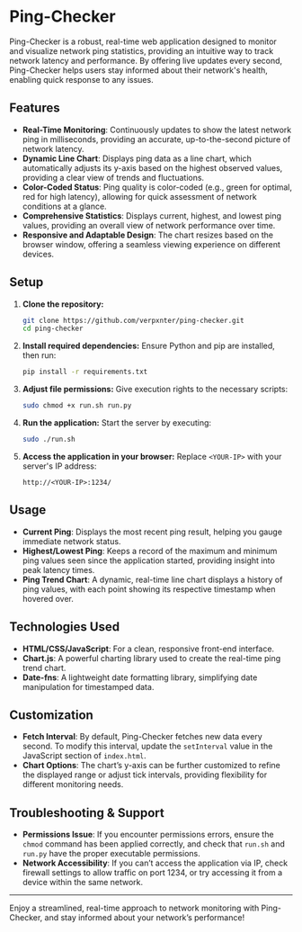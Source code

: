 # Ping-Checker

Ping-Checker is a robust, real-time web application designed to monitor and visualize network ping statistics, providing an intuitive way to track network latency and performance. By offering live updates every second, Ping-Checker helps users stay informed about their network's health, enabling quick response to any issues.

## Features

- **Real-Time Monitoring**: Continuously updates to show the latest network ping in milliseconds, providing an accurate, up-to-the-second picture of network latency.
- **Dynamic Line Chart**: Displays ping data as a line chart, which automatically adjusts its y-axis based on the highest observed values, providing a clear view of trends and fluctuations.
- **Color-Coded Status**: Ping quality is color-coded (e.g., green for optimal, red for high latency), allowing for quick assessment of network conditions at a glance.
- **Comprehensive Statistics**: Displays current, highest, and lowest ping values, providing an overall view of network performance over time.
- **Responsive and Adaptable Design**: The chart resizes based on the browser window, offering a seamless viewing experience on different devices.

## Setup

1. **Clone the repository:**
    ```bash
    git clone https://github.com/verpxnter/ping-checker.git
    cd ping-checker
    ```

2. **Install required dependencies:**
    Ensure Python and pip are installed, then run:
    ```bash
    pip install -r requirements.txt
    ```

3. **Adjust file permissions:**
    Give execution rights to the necessary scripts:
    ```bash
    sudo chmod +x run.sh run.py
    ```

4. **Run the application:**
    Start the server by executing:
    ```bash
    sudo ./run.sh
    ```

5. **Access the application in your browser:**
    Replace `<YOUR-IP>` with your server's IP address:
    ```
    http://<YOUR-IP>:1234/
    ```

## Usage

- **Current Ping**: Displays the most recent ping result, helping you gauge immediate network status.
- **Highest/Lowest Ping**: Keeps a record of the maximum and minimum ping values seen since the application started, providing insight into peak latency times.
- **Ping Trend Chart**: A dynamic, real-time line chart displays a history of ping values, with each point showing its respective timestamp when hovered over.

## Technologies Used

- **HTML/CSS/JavaScript**: For a clean, responsive front-end interface.
- **Chart.js**: A powerful charting library used to create the real-time ping trend chart.
- **Date-fns**: A lightweight date formatting library, simplifying date manipulation for timestamped data.

## Customization

- **Fetch Interval**: By default, Ping-Checker fetches new data every second. To modify this interval, update the `setInterval` value in the JavaScript section of `index.html`.
- **Chart Options**: The chart’s y-axis can be further customized to refine the displayed range or adjust tick intervals, providing flexibility for different monitoring needs.

## Troubleshooting & Support

- **Permissions Issue**: If you encounter permissions errors, ensure the `chmod` command has been applied correctly, and check that `run.sh` and `run.py` have the proper executable permissions.
- **Network Accessibility**: If you can’t access the application via IP, check firewall settings to allow traffic on port 1234, or try accessing it from a device within the same network.

---

Enjoy a streamlined, real-time approach to network monitoring with Ping-Checker, and stay informed about your network’s performance!
